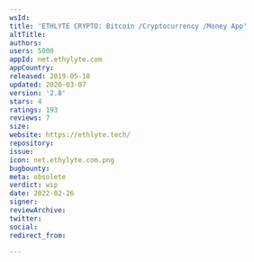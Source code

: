 ```yaml
---
wsId: 
title: 'ETHLYTE CRYPTO: Bitcoin /Cryptocurrency /Money App'
altTitle: 
authors: 
users: 5000
appId: net.ethylyte.com
appCountry: 
released: 2019-05-18
updated: 2020-03-07
version: '2.8'
stars: 4
ratings: 193
reviews: 7
size: 
website: https://ethlyte.tech/
repository: 
issue: 
icon: net.ethylyte.com.png
bugbounty: 
meta: obsolete
verdict: wip
date: 2022-02-26
signer: 
reviewArchive: 
twitter: 
social: 
redirect_from: 

---
```


